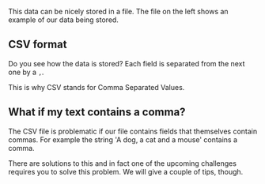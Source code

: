 This data can be nicely stored in a file. The file on the left shows an example of our data being stored.

## CSV format
Do you see how the data is stored? Each field is separated from the next one by a `,`. 

This is why CSV stands for Comma Separated Values.

## What if my text contains a comma?
The CSV file is problematic if our file contains fields that themselves contain commas. For example the string 'A dog, a cat and a mouse' contains a comma.

There are solutions to this and in fact one of the upcoming challenges requires you to solve this problem. We will give a couple of tips, though.
